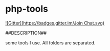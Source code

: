 php-tools
==============
[![Gitter](https://badges.gitter.im/Join Chat.svg)](https://gitter.im/decima/php-tools?utm_source=badge&utm_medium=badge&utm_campaign=pr-badge)

##DESCRIPTION##

some tools I use. All folders are separated.
